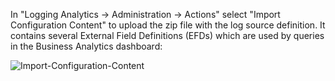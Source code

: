 In "Logging Analytics -> Administration -> Actions" select "Import Configuration Content" to upload the zip file with the log source definition. It contains several External Field Definitions (EFDs) which are used by queries in the Business Analytics dashboard:

![Import-Configuration-Content](https://github.com/user-attachments/assets/67d4103b-c47f-4b84-a2df-34ec9823e131)
